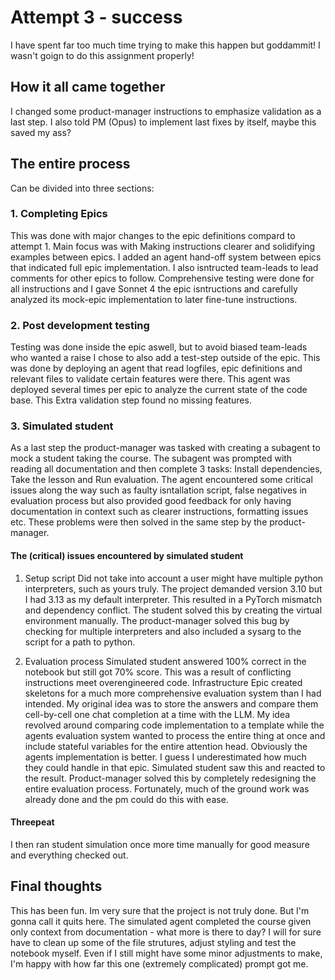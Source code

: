# Attempt 3 - success

I have spent far too much time trying to make this happen but goddammit!
I wasn't goign to do this assignment properly!


## How it all came together

I changed some product-manager instructions to emphasize validation as a last step.
I also told PM (Opus) to implement last fixes by itself, maybe this saved my ass?

## The entire process

Can be divided into three sections:

### 1. Completing Epics

This was done with major changes to the epic definitions compard to attempt 1.
Main focus was with Making instructions clearer and solidifying examples between epics.
I added an agent hand-off system between epics that indicated full epic implementation.
I also isntructed team-leads to lead comments for other epics to follow.
Comprehensive testing were done for all instructions and I gave Sonnet 4 the epic isntructions and carefully analyzed its mock-epic implementation to later fine-tune instructions.


### 2. Post development testing

Testing was done inside the epic aswell, but to avoid biased team-leads who wanted a raise I chose to also add a test-step outside of the epic.
This was done by deploying an agent that read logfiles, epic definitions and relevant files to validate certain features were there.
This agent was deployed several times per epic to analyze the current state of the code base.
This Extra validation step found no missing features.


### 3. Simulated student

As a last step the product-manager was tasked with creating a subagent to mock a student taking the course.
The subagent was prompted with reading all documentation and then complete 3 tasks:
Install dependencies, Take the lesson and Run evaluation.
The agent encountered some critical issues along the way such as faulty isntallation script, false negatives in evaluation process but also provided good feedback for only having documentation in context such as clearer instructions, formatting issues etc.
These problems were then solved in the same step by the product-manager.

#### The (critical) issues encountered by simulated student

1. Setup script
Did not take into account a user might have multiple python interpreters, such as yours truly.
The project demanded version 3.10 but I had 3.13 as my default interpreter. This resulted in a PyTorch mismatch and dependency conflict.
The student solved this by creating the virtual environment manually.
The product-manager solved this bug by checking for multiple interpreters and also included a sysarg to the script for a path to python.

2. Evaluation process
Simulated student answered 100% correct in the notebook but still got 70% score.
This was a result of conflicting instructions meet overengineered code.
Infrastructure Epic created skeletons for a much more comprehensive evaluation system than I had intended. My original idea was to store the answers and compare them cell-by-cell one chat completion at a time with the LLM. My idea revolved around comparing code implementation to a template while the agents evaluation system wanted to process the entire thing at once and include stateful variables for the entire attention head.
Obviously the agents implementation is better. I guess I underestimated how much they could handle in that epic.
Simulated student saw this and reacted to the result.
Product-manager solved this by completely redesigning the entire evaluation process. Fortunately, much of the ground work was already done and the pm could do this with ease.


#### Threepeat

I then ran student simulation once more time manually for good measure and everything checked out.



## Final thoughts

This has been fun.
Im very sure that the project is not truly done. But I'm gonna call it quits here.
The simulated agent completed the course given only context from documentation - what more is there to day?
I will for sure have to clean up some of the file strutures, adjust styling and test the notebook myself. Even if I still might have some minor adjustments to make, I'm happy with how far this one (extremely complicated) prompt got me.